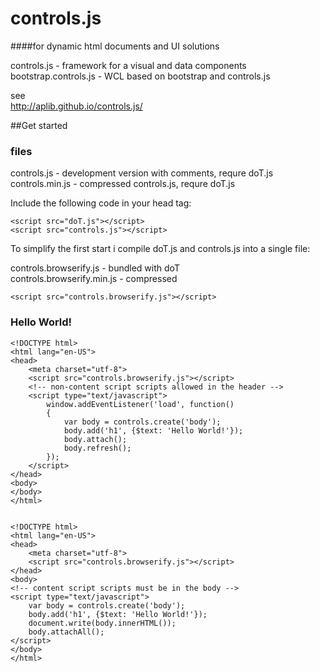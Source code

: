 # controls.js
####for dynamic html documents and UI solutions

controls.js - framework for a visual and data components  
bootstrap.controls.js - WCL based on bootstrap and controls.js

see  
http://aplib.github.io/controls.js/


##Get started  

### files

controls.js - development version with comments, requre doT.js  
controls.min.js - compressed controls.js, requre doT.js  

Include the following code in your head tag:

    <script src="doT.js"></script>
    <script src="controls.js"></script>

To simplify the first start i compile doT.js and controls.js into a single file:

controls.browserify.js     - bundled with doT  
controls.browserify.min.js - compressed  

    <script src="controls.browserify.js"></script>

### Hello World!

    <!DOCTYPE html>
    <html lang="en-US">
    <head>
        <meta charset="utf-8">
        <script src="controls.browserify.js"></script>
        <!-- non-content script scripts allowed in the header -->
        <script type="text/javascript">
            window.addEventListener('load', function()
            {
                var body = controls.create('body');
                body.add('h1', {$text: 'Hello World!'});
                body.attach();
                body.refresh();
            });
        </script>
    </head>
    <body>
    </body>
    </html>


    <!DOCTYPE html>
    <html lang="en-US">
    <head>
        <meta charset="utf-8">
        <script src="controls.browserify.js"></script>
    </head>
    <body>
    <!-- content script scripts must be in the body -->
    <script type="text/javascript">
        var body = controls.create('body');
        body.add('h1', {$text: 'Hello World!'});
        document.write(body.innerHTML());
        body.attachAll();
    </script>
    </body>
    </html>